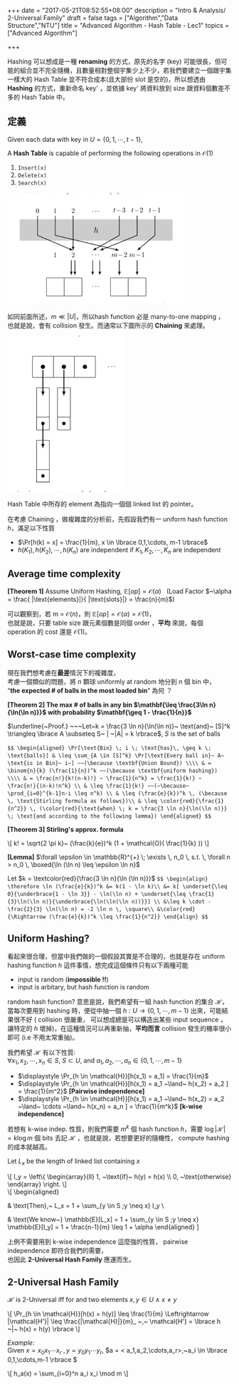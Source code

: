 +++
date = "2017-05-21T08:52:55+08:00"
description = "Intro & Analysis/ 2-Universal Family"
draft = false
tags = ["Algorithm","Data Structure","NTU"]
title = "Advanced Algorithm - Hash Table - Lec1"
topics = ["Advanced Algorithm"]

+++
<!--以下會介紹 **Hash Table** 的基本定義與概念，以及 **2-Universal Family** 的性質，並說明發生壞事(單一 slot 擠滿了 elements) 的機率很低及更 improve 它的方法 - **Power of 2 choices** 、不希望有 collision 發生的 **Perfect Hashing** ，及動態調整 table size 的 **Dynamic Resizing** 及 **Consistent Hashing**。-->


Hashing 可以想成是一種 **renaming** 的方式，原先的名字 (key) 可能很長，但可能的組合並不完全隨機，且數量相對整個宇集少上不少，若我們要建立一個跟宇集一樣大的 Hash Table 並不符合成本(且大部份 slot 是空的)，所以想透由 **Hashing** 的方式，重新命名 key' ，並依據 key' 將資料放到 size 跟資料個數差不多的 Hash Table 中。

<!--more-->

## 定義

Given each data with key in <span>$U = \lbrace 0,1, \cdots, t-1 \rbrace$</span>,

A **Hash Table** is capable of performing the following operations in <span>$\mathcal{O}(1)$</span>

1. ``Insert(x)``
2. ``Delete(x)``
3. ``Search(x)``

<img src="/img/post/hashTable.png" width="400px">

如同前面所述，<span>$m \ll |U|$</span>，所以hash function 必是 many-to-one mapping ，<br/>也就是說，會有 collision 發生。而通常以下圖所示的 **Chaining** 來處理。

<img src="/img/post/chaining.png" height="350px">

Hash Table 中所存的 element 為指向一個個 linked list 的 pointer。

在考慮 Chaining ，做複雜度的分析前，先假設我們有一 uniform hash function <span>$h$</span>，滿足以下性質

* <span>$\Pr[h(k) = x] = \frac{1}{m}, x \in \lbrace 0,1,\cdots, m-1 \rbrace$</span>
* <span>$h(K_1),h(K_2),\cdots,h(K_n) \text{~are independent if} ~K_1,K_2,\cdots,K_n \text{~are independent}$</span>

## Average time complexity 

**[Theorem 1]** Assume Uniform Hashing, <span>$\mathbb{E}[op] = \mathcal{O}(\alpha)~~$</span> (Load Factor <span>$~\alpha = \frac{ |\text{elements}|}{ |\text{slots}|} = \frac{n}{m}$</span>)

可以觀察到，若 m = <span>$\mathcal{O}(n)$</span>，則 <span>$\mathbb{E}[op] = \mathcal{O}(\alpha) = \mathcal{O}(1)$</span>，<br/>也就是說，只要 table size 跟元素個數是同個 order ，**平均** 來說，每個 operation 的 cost 還是 <span>$\mathcal{O}(1)$</span>。

## Worst-case time complexity

現在我們想考慮在**最差**情況下的複雜度，<br/>
考慮一個類似的問題，將 <span>$n$</span> 顆球 uniformly at random 地分到 <span>$n$</span> 個 bin 中，<br/>“**the expected # of balls in the most loaded bin**” 為何 ？

**[Theorem 2] The max # of balls in any bin <span>$\mathbf{\leq \frac{3\ln n}{\ln(\ln n)}}$</span> with probability <span>$\mathbf{\geq 1 - \frac{1}{n}}$</span>**

<span>$\underline{~Proof.} ~~~Let~k = \frac{3 \ln n}{\ln(\ln n)}~ \text{and}~ [S]^k \triangleq \lbrace A \subseteq S~ | ~|A| = k \rbrace$</span>, <span>$S$</span> is the set of balls

``$$
\begin{aligned}
\Pr[\text{Bin} \; i \; \text{has}\, \geq k \; \text{balls}] & \leq \sum_{A \in [S]^k} \Pr[\text{Every ball in}~ A~ \text{is in Bin}~ i~] ~~(\because \textbf{Union Bound}) \\\\
& = \binom{n}{k} (\frac{1}{n})^k ~~(\because \textbf{uniform hashing}) \\\\
& = \frac{n!}{k!(n-k)!} ~ \frac{1}{n^k} = \frac{1}{k!} ~ \frac{n!}{(n-k)!n^k} \\
& \leq \frac{1}{k!} ~~(~\because~ \prod_{i=0}^{k-1}n-i \leq n^k) \\
& \leq (\frac{e}{k})^k \, (\because \, \text{Stirling formula as follows})\\
& \leq \color{red}{\frac{1}{n^2}} \, (\color{red}{\text{when} \; k = \frac{3 \ln n}{\ln(\ln n)}} \; \text{and according to the following lemma})
\end{aligned}
$$``


**[Theorem 3] Stirling's approx. formula**

<div>
\[
k! = \sqrt{2 \pi k}~ (\frac{k}{e})^k (1 + \mathcal{O}( \frac{1}{k} ))
\]
</div>

**[Lemma]** <span>$\forall \epsilon \in \mathbb{R}^{+} \; \exists \, n_0 \, s.t.  \, \forall n > n_0 \, \boxed{\ln (\ln n) \leq \epsilon \ln n}$</span>

Let <span>$k = \textcolor{red}{\frac{3 \ln n}{\ln (\ln n)}}$</span>
``$$
\begin{align}
\therefore \ln (\frac{e}{k})^k &= k(1 - \ln k)\\
&= k[ \underset{\leq 0}{\underbrace{1 - \ln 3}} - \ln(\ln n) + \underset{\leq \frac{1}{3}\ln(\ln n)}{\underbrace{\ln(\ln(\ln n))}}] \\
&\leq k \cdot -\frac{2}{3} \ln(\ln n) = -2 \ln n \, \square\\
&\color{red}{\Rightarrow (\frac{e}{k})^k \leq \frac{1}{n^2}}
\end{align}
$$``



## Uniform Hashing? 
看起來很合理，但當中我們做的一個假設其實是不合理的，也就是存在 uniform hashing function <span>$h$</span> 這件事情，想完成這個條件只有以下兩種可能

* input is random (**impossible !!**)
* input is arbitary, but hash function is random

random hash function? 意思是說，我們希望有一組 hash function 的集合 <span>$\mathcal{H}$</span>，當每次要用到 hashing 時，便從中抽一個 <span>$h: U \rightarrow \lbrace 0,1,\cdots,m-1 \rbrace$</span> 出來，可能結果很不好 ( collision 很嚴重， 可以想成總是可以構造出某些 input sequence ，讓特定的 <span>$h$</span> 壞掉)，在這種情況可以再重新抽，**平均而言** collision 發生的機率很小即可 (i.e 不用太常重抽)。

我們希望 <span>$\mathcal{H}$</span> 有以下性質:<br/>
<span>$\forall x_1,x_2,\cdots,x_n \in S,~S \subset U,~ \text{and}~ a_1,a_2,\cdots,a_n \in \lbrace 0,1,\cdots,m-1 \rbrace$</span>

* <span>$\displaystyle \Pr_{h \in \mathcal{H}}[h(x_1) = a_1] = \frac{1}{m}$</span>
* <span>$\displaystyle \Pr_{h \in \mathcal{H}}[h(x_1) = a_1 ~\land~ h(x_2) = a_2 ] = \frac{1}{m^2}$</span> **[Pairwise independence]**
* <span>$\displaystyle \Pr_{h \in \mathcal{H}}[h(x_1) = a_1 ~\land~ h(x_2) = a_2 ~\land~ \cdots ~\land~ h(x_n) = a_n ] = \frac{1}{m^k}$</span> **[k-wise independence]**

若想有 k-wise indep. 性質，則我們需要 <span>$m^k$</span> 個 hash function <span>$h$</span>，需要 <span>$\log |\mathcal{H}| = k \log m$</span> 個 bits 去記 <span>$\mathcal{H}$</span> ，也就是說，若想要更好的隨機性， compute hashing 的成本就越高。

<span>Let $L_x ~\text{be the length of linked list containing}~ x$</span>

<div>
\[
I_y = \left\{ \begin{array}{ll}
           1, ~\text{if}~ h(y) = h(x) \\
           0, ~\text{otherwise}
        \end{array} \right.
\]
</div>

<div>
\[
\begin{aligned}

& \text{Then},~ L_x = 1 + \sum_{y \in S ;y \neq x} I_y \\

& \text{We know~} \mathbb{E}[L_x] = 1 + \sum_{y \in S ;y \neq x} \mathbb{E}[I_y] = 1 + \frac{n-1}{m} \leq 1 + \alpha
\end{aligned}
\]
</div>

上例不需要用到 k-wise independence 這麼強的性質， pairwise independence 即符合我們的需要，</br>也因此 **2-Universal Hash Family** 應運而生。

## 2-Universal Hash Family

<span>$\mathcal{H}$</span> is 2-Universal iff for and two elements <span>$x,y \in U ~\land~ x \neq y$</span>

<div>
\[
\Pr_{h \in \mathcal{H}}[h(x) = h(y)] \leq \frac{1}{m} \Leftrightarrow |\mathcal{H'}| \leq \frac{|\mathcal{H}|}{m}_ ~,~ \mathcal{H'} = \lbrace h ~|~ h(x) = h(y) \rbrace 
\]
</div>

_Example_: </br>
Given <span>$x=x_0 x_1 \cdots x_r~,y=y_0 y_1 \cdots y_r$</span>, 
<span>$a = \< a_1,a_2,\cdots,a_r\>,~a_i \in \lbrace 0,1,\cdots,m-1 \rbrace $</span>

<div>
\[
h_a(x) = \sum_{i=0}^n a_i x_i \mod m
\]
</div>
